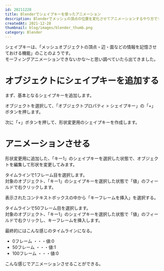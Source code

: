 ```yaml
---
id: 20211228
title: Blenderでシェイプキーを使ったアニメーション
description: Blenderでメッシュの頂点の位置を変化させてアニメーションするやり方です。
createdAt: 2021-12-28
thumbnail: blog/images/blender_thumb.png
category: Blender
---
```


シェイプキーは、「メッシュオブジェクトの頂点・辺・面などの情報を記憶させておける機能」のことのようです。  
モーフィングアニメーションできないかな〜と思い調べていたら出てきました。  


# オブジェクトにシェイプキーを追加する
まず、基本となるシェイプキーを追加します。

オブジェクトを選択して、「オブジェクトプロパティ > シェイプキー」の「+」ボタンを押します。  
<dynamic-image path="blog/images/20211228/01.png" alt="シェイプキーを追加" ></dynamic-image>

次に「+」ボタンを押して、形状変更用のシェイプキーを作成します。  
<dynamic-image path="blog/images/20211228/02.png" alt="シェイプキーを追加" ></dynamic-image>

# アニメーションさせる

形状変更用に追加した、「キー1」のシェイプキーを選択した状態で、オブジェクトを編集して形状を変更してみます。  
<dynamic-image path="blog/images/20211228/03.png" alt="アニメーションさせる" ></dynamic-image>

タイムラインで1フレーム目を選択します。  
対象のオブジェクト、「キー1」のシェイプキーを選択した状態で「値」のフィールドで右クリックします。
<dynamic-image path="blog/images/20211228/04.png" alt="アニメーションさせる" ></dynamic-image>

表示されたコンテキストボックスの中から「キーフレームを挿入」を選択する。  
<dynamic-image path="blog/images/20211228/05.png" alt="アニメーションさせる" ></dynamic-image>

タイムラインで50フレーム目を選択します。  
対象のオブジェクト、「キー1」のシェイプキーを選択した状態で「値」のフィールドで右クリックし、キーフレームを挿入します。
<dynamic-image path="blog/images/20211228/06.png" alt="アニメーションさせる" ></dynamic-image>

最終的にはこんな感じのタイムラインになる。
- 0フレーム ・・・値:0
- 50フレーム ・・・値:1
- 100フレーム ・・・値:0
<dynamic-image path="blog/images/20211228/07.png" alt="アニメーションさせる" ></dynamic-image>

こんな感じでアニメーションさせることができる。
<dynamic-image path="blog/images/20211228/08.gif" alt="アニメーションさせる" ></dynamic-image>




